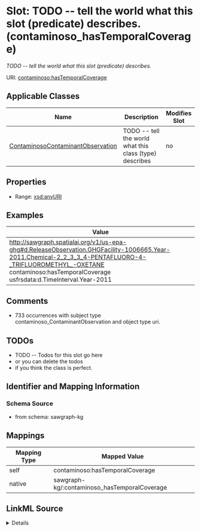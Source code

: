 

# Slot: TODO -- tell the world what this slot (predicate) describes. (contaminoso_hasTemporalCoverage)


_TODO -- tell the world what this slot (predicate) describes._





URI: [contaminoso:hasTemporalCoverage](http://sawgraph.spatialai.org/v1/contaminoso#hasTemporalCoverage)



<!-- no inheritance hierarchy -->





## Applicable Classes

| Name | Description | Modifies Slot |
| --- | --- | --- |
| [ContaminosoContaminantObservation](../classes/ContaminosoContaminantObservation.md) | TODO -- tell the world what this class (type) describes |  no  |







## Properties

* Range: [xsd:anyURI](http://www.w3.org/2001/XMLSchema#anyURI)






## Examples

| Value |
| --- |
| http://sawgraph.spatialai.org/v1/us-epa-ghg#d.ReleaseObservation.GHGFacility-1006665.Year-2011.Chemical-2_2_3_3_4-PENTAFLUORO-4-_TRIFLUOROMETHYL_-OXETANE contaminoso:hasTemporalCoverage usfrsdata:d.TimeInterval.Year-2011 |

## Comments

* 733 occurrences with subject type contaminoso_ContaminantObservation and object type uri.

## TODOs

* TODO -- Todos for this slot go here
* or you can delete the todos
* if you think the class is perfect.

## Identifier and Mapping Information







### Schema Source


* from schema: sawgraph-kg




## Mappings

| Mapping Type | Mapped Value |
| ---  | ---  |
| self | contaminoso:hasTemporalCoverage |
| native | sawgraph-kg/:contaminoso_hasTemporalCoverage |




## LinkML Source

<details>
```yaml
name: contaminoso_hasTemporalCoverage
description: TODO -- tell the world what this slot (predicate) describes.
title: TODO -- tell the world what this slot (predicate) describes.
todos:
- TODO -- Todos for this slot go here
- or you can delete the todos
- if you think the class is perfect.
comments:
- 733 occurrences with subject type contaminoso_ContaminantObservation and object
  type uri.
examples:
- value: http://sawgraph.spatialai.org/v1/us-epa-ghg#d.ReleaseObservation.GHGFacility-1006665.Year-2011.Chemical-2_2_3_3_4-PENTAFLUORO-4-_TRIFLUOROMETHYL_-OXETANE
    contaminoso:hasTemporalCoverage usfrsdata:d.TimeInterval.Year-2011
from_schema: sawgraph-kg
rank: 1000
domain: contaminoso_ReleaseContaminantObservation
slot_uri: contaminoso:hasTemporalCoverage
alias: contaminoso_hasTemporalCoverage
domain_of:
- contaminoso_ContaminantObservation
subproperty_of: contaminoso_hasAggregationPeriod
range: uri

```
</details>